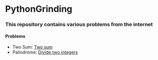 # PythonGrinding
 
### This repository contains various problems from the internet

#### Problems
- Two Sum: [Two sum](/easy/two_sum.py)
- Palindrome: [Divide two integers](/medium/divide_two_integers.py)
